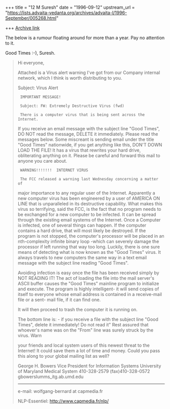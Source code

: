 +++
title = "12 M Suresh"
date = "1996-09-12"
upstream_url = "https://lists.advaita-vedanta.org/archives/advaita-l/1996-September/005268.html"

+++
[Archive link](https://lists.advaita-vedanta.org/archives/advaita-l/1996-September/005268.html)

The below is a rumour floating around for more than a year. Pay no
attention to it.

Good Times :-),
Suresh.

> Hi everyone,
>
> Attached is a Virus alert warning I've got from our Company internal
> network, which I think is worth distributing to you.
>
> Subject:  Virus Alert
>
>      IMPORTANT MESSAGE!
>
>      Subject: FW: Extremely Destructive Virus (fwd)
>
>      There is a computer virus that is being sent across the Internet.
> If you receive an email message with the subject line "Good  Times",
> DO NOT read the message, DELETE it immediately.  Please read the
> messages below. Some miscreant is sending  email under the title "Good
> Times" nationwide, if you get anything like this, DON'T DOWN LOAD THE
> FILE! It has a virus that rewrites your hard drive, obliterating anything
> on it.
> Please be careful and forward this mail to anyone you care about.
>
>      WARNING!!!!!!!  INTERNET VIRUS
>
>      The FCC released a warning last Wednesday concerning a matter of
> major importance to any regular user  of the Internet. Apparently a new
> computer virus has been engineered by a user of AMERICA ON LINE
> that is unparalleled in its destructive capability. What makes this
> virus so terrifying, said the FCC, is the fact that no program needs to
> be exchanged for a new computer to be infected. It can be spread
> through the existing email systems of the Internet. Once a Computer is
> infected, one of  several things can  happen. If the computer contains
> a hard drive, that  will most likely be destroyed. If the  program is
> not stopped, the computer's processor will be placed in an nth-complexity
> infinite binary loop -which can severely damage the processor if left
> running that way too long.  Luckily, there is one sure means of detecting
> what is now known as the "Good Times" virus. It always travels to new
> computers the same way in a text email message with the subject line
> reading "Good Times".
>
> Avoiding infection is easy once the file has been received simply by
> NOT READING IT! The act of loading the file into the mail server's ASCII
> buffer causes the "Good Times" mainline program to initialize and execute.
> The program is highly intelligent- it will  send copies of itself to
> everyone whose email address is contained in a receive-mail file or a sent-
> mail file, if it can find one.
>
> It will then proceed to trash the computer it is running on.
>
> The bottom line is:  - if you receive a file with the subject line
> "Good Times", delete it  immediately! Do not read it"  Rest assured that
> whoever's name was on the  "From" line was surely struck by the virus. Warn
>
> your friends and local system users of this newest threat to the Internet!
> It could save them a lot of time and money. Could you pass this along to
> your global mailing list as well?
>
> George H. Bowers
> Vice President for Information Systems University of Maryland
> Medical System 410-328-2579  (fax)410-328-0572
> gbowersIumms_itg.ab.umd.edu
>
> -------------------------------------------------------------------
> e-mail:     wolfgang-bernard at capmedia.fr
>
> NLP-Essentiel:     http://www.capmedia.fr/nlp/
>


